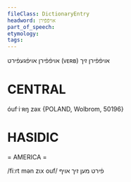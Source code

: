```yaml
---
fileClass: DictionaryEntry
headword: אויפֿפֿירן
part_of_speech: 
etymology: 
tags: 
---
```

אויפֿפֿירן
אויפֿגעפֿירט
(ᴠᴇʀʙ)
אויפֿפֿירן זיך

CENTRAL
========

óufˑiˑʀŋ zəx {POLAND, Wolbrom, 50196}

HASIDIC
=======
= AMERICA = 

/fiːrt mən zɩx ouf/ פֿירט מען זיך אויף